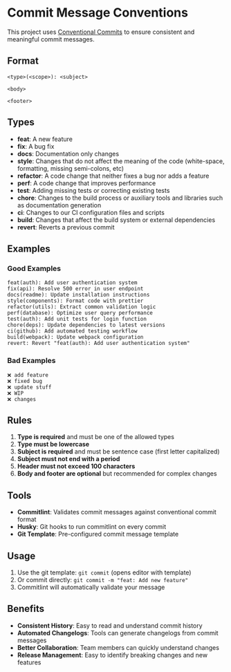 # Commit Message Conventions

This project uses [Conventional Commits](https://www.conventionalcommits.org/) to ensure consistent and meaningful commit messages.

## Format

```
<type>(<scope>): <subject>

<body>

<footer>
```

## Types

- **feat**: A new feature
- **fix**: A bug fix
- **docs**: Documentation only changes
- **style**: Changes that do not affect the meaning of the code (white-space, formatting, missing semi-colons, etc)
- **refactor**: A code change that neither fixes a bug nor adds a feature
- **perf**: A code change that improves performance
- **test**: Adding missing tests or correcting existing tests
- **chore**: Changes to the build process or auxiliary tools and libraries such as documentation generation
- **ci**: Changes to our CI configuration files and scripts
- **build**: Changes that affect the build system or external dependencies
- **revert**: Reverts a previous commit

## Examples

### Good Examples

```
feat(auth): Add user authentication system
fix(api): Resolve 500 error in user endpoint
docs(readme): Update installation instructions
style(components): Format code with prettier
refactor(utils): Extract common validation logic
perf(database): Optimize user query performance
test(auth): Add unit tests for login function
chore(deps): Update dependencies to latest versions
ci(github): Add automated testing workflow
build(webpack): Update webpack configuration
revert: Revert "feat(auth): Add user authentication system"
```

### Bad Examples

```
❌ add feature
❌ fixed bug
❌ update stuff
❌ WIP
❌ changes
```

## Rules

1. **Type is required** and must be one of the allowed types
2. **Type must be lowercase**
3. **Subject is required** and must be sentence case (first letter capitalized)
4. **Subject must not end with a period**
5. **Header must not exceed 100 characters**
6. **Body and footer are optional** but recommended for complex changes

## Tools

- **Commitlint**: Validates commit messages against conventional commit format
- **Husky**: Git hooks to run commitlint on every commit
- **Git Template**: Pre-configured commit message template

## Usage

1. Use the git template: `git commit` (opens editor with template)
2. Or commit directly: `git commit -m "feat: Add new feature"`
3. Commitlint will automatically validate your message

## Benefits

- **Consistent History**: Easy to read and understand commit history
- **Automated Changelogs**: Tools can generate changelogs from commit messages
- **Better Collaboration**: Team members can quickly understand changes
- **Release Management**: Easy to identify breaking changes and new features
